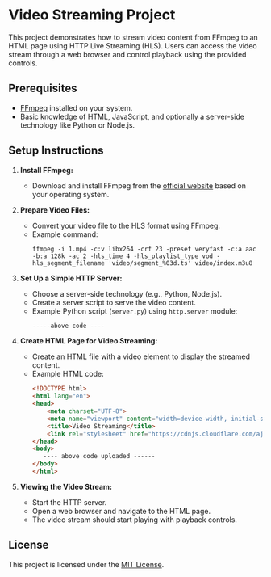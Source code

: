 # Video Streaming Project

This project demonstrates how to stream video content from FFmpeg to an HTML page using HTTP Live Streaming (HLS). Users can access the video stream through a web browser and control playback using the provided controls.

## Prerequisites

- [FFmpeg](https://ffmpeg.org/download.html) installed on your system.
- Basic knowledge of HTML, JavaScript, and optionally a server-side technology like Python or Node.js.

## Setup Instructions

1. **Install FFmpeg:**
   - Download and install FFmpeg from the [official website](https://ffmpeg.org/download.html) based on your operating system.

2. **Prepare Video Files:**
   - Convert your video file to the HLS format using FFmpeg.
   - Example command:
     ```
     ffmpeg -i 1.mp4 -c:v libx264 -crf 23 -preset veryfast -c:a aac -b:a 128k -ac 2 -hls_time 4 -hls_playlist_type vod -hls_segment_filename 'video/segment_%03d.ts' video/index.m3u8
     ```

3. **Set Up a Simple HTTP Server:**
   - Choose a server-side technology (e.g., Python, Node.js).
   - Create a server script to serve the video content.
   - Example Python script (`server.py`) using `http.server` module:
     ```python
     -----above code ----
     ```

4. **Create HTML Page for Video Streaming:**
   - Create an HTML file with a video element to display the streamed content.
   - Example HTML code:
     ```html
     <!DOCTYPE html>
     <html lang="en">
     <head>
         <meta charset="UTF-8">
         <meta name="viewport" content="width=device-width, initial-scale=1.0">
         <title>Video Streaming</title>
         <link rel="stylesheet" href="https://cdnjs.cloudflare.com/ajax/libs/font-awesome/5.15.4/css/all.min.css">
     </head>
     <body>
        ---- above code uploaded ------
     </body>
     </html>
     ```

5. **Viewing the Video Stream:**
   - Start the HTTP server.
   - Open a web browser and navigate to the HTML page.
   - The video stream should start playing with playback controls.

## License

This project is licensed under the [MIT License](LICENSE).
